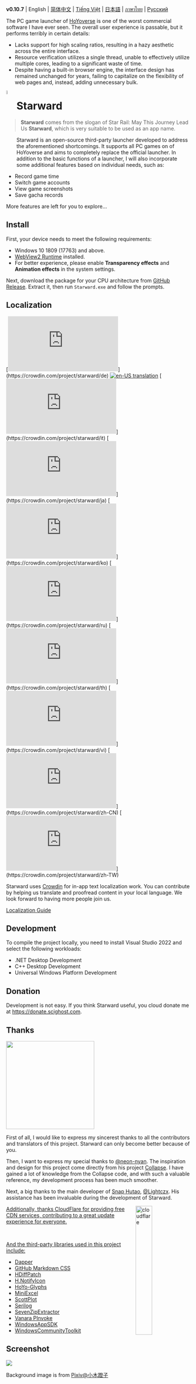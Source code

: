 **v0.10.7** | English | [简体中文](./docs/README.zh-CN.md) | [Tiếng Việt](./docs/README.vi-VN.md) | [日本語](./docs/README.ja-JP.md) | [ภาษาไทย](./docs/README.th-TH.md) | [Русский](./docs/README.ru-RU.md)


The PC game launcher of [HoYoverse](https://www.hoyoverse.com) is one of the worst commercial software I have ever seen. The overall user experience is passable, but it performs terribly in certain details:

- Lacks support for high scaling ratios, resulting in a hazy aesthetic across the entire interface.
- Resource verification utilizes a single thread, unable to effectively utilize multiple cores, leading to a significant waste of time.
- Despite having a built-in browser engine, the interface design has remained unchanged for years, failing to capitalize on the flexibility of web pages and, instead, adding unnecessary bulk.

<img decoding="sync" align=left src="https://github.com/user-attachments/assets/de745a04-fded-4e3f-a6fd-a6da77722abd" width="5%" type="image/ico">

# Starward

> **Starward** comes from the slogan of Star Rail: May This Journey Lead Us **Starward**, which is very suitable to be used as an app name.

Starward is an open-source third-party launcher developed to address the aforementioned shortcomings. It supports all PC games on of HoYoverse and aims to completely replace the official launcher. In addition to the basic functions of a launcher, I will also incorporate some additional features based on individual needs, such as:

-  Record game time
-  Switch game accounts
-  View game screenshots
-  Save gacha records

More features are left for you to explore...


## Install

First, your device needs to meet the following requirements:

- Windows 10 1809 (17763) and above.
- [WebView2 Runtime](https://developer.microsoft.com/microsoft-edge/webview2) installed.
- For better experience, please enable **Transparency effects** and **Animation effects** in the system settings.

Next, download the package for your CPU architecture from [GitHub Release](https://github.com/Scighost/Starward/releases). Extract it, then run `Starward.exe` and follow the prompts.


## Localization

[![de-DE translation](https://img.shields.io/badge/dynamic/json?color=blue&label=de-DE&style=flat&logo=crowdin&query=%24.progress[?(@.data.languageId==%27de%27)].data.translationProgress&url=https%3A%2F%2Fbadges.awesome-crowdin.com%2Fstats-15878835-595799.json)](https://crowdin.com/project/starward/de)
[![en-US translation](https://img.shields.io/badge/any_text-100%25-blue?logo=crowdin&label=en-US)](https://crowdin.com/project/starward)
[![it-IT translation](https://img.shields.io/badge/dynamic/json?color=blue&label=it-IT&style=flat&logo=crowdin&query=%24.progress[?(@.data.languageId==%27it%27)].data.translationProgress&url=https%3A%2F%2Fbadges.awesome-crowdin.com%2Fstats-15878835-595799.json)](https://crowdin.com/project/starward/it)
[![ja-JP translation](https://img.shields.io/badge/dynamic/json?color=blue&label=ja-JP&style=flat&logo=crowdin&query=%24.progress[?(@.data.languageId==%27ja%27)].data.translationProgress&url=https%3A%2F%2Fbadges.awesome-crowdin.com%2Fstats-15878835-595799.json)](https://crowdin.com/project/starward/ja)
[![ko-KR translation](https://img.shields.io/badge/dynamic/json?color=blue&label=ko-KR&style=flat&logo=crowdin&query=%24.progress[?(@.data.languageId==%27ko%27)].data.translationProgress&url=https%3A%2F%2Fbadges.awesome-crowdin.com%2Fstats-15878835-595799.json)](https://crowdin.com/project/starward/ko)
[![ru-RU translation](https://img.shields.io/badge/dynamic/json?color=blue&label=ru-RU&style=flat&logo=crowdin&query=%24.progress[?(@.data.languageId==%27ru%27)].data.translationProgress&url=https%3A%2F%2Fbadges.awesome-crowdin.com%2Fstats-15878835-595799.json)](https://crowdin.com/project/starward/ru)
[![th-TH translation](https://img.shields.io/badge/dynamic/json?color=blue&label=th-TH&style=flat&logo=crowdin&query=%24.progress[?(@.data.languageId==%27th%27)].data.translationProgress&url=https%3A%2F%2Fbadges.awesome-crowdin.com%2Fstats-15878835-595799.json)](https://crowdin.com/project/starward/th)
[![vi-VN translation](https://img.shields.io/badge/dynamic/json?color=blue&label=vi-VN&style=flat&logo=crowdin&query=%24.progress[?(@.data.languageId==%27vi%27)].data.translationProgress&url=https%3A%2F%2Fbadges.awesome-crowdin.com%2Fstats-15878835-595799.json)](https://crowdin.com/project/starward/vi)
[![zh-CN translation](https://img.shields.io/badge/dynamic/json?color=blue&label=zh-CN&style=flat&logo=crowdin&query=%24.progress[?(@.data.languageId==%27zh-CN%27)].data.translationProgress&url=https%3A%2F%2Fbadges.awesome-crowdin.com%2Fstats-15878835-595799.json)](https://crowdin.com/project/starward/zh-CN)
[![zh-TW translation](https://img.shields.io/badge/dynamic/json?color=blue&label=zh-TW&style=flat&logo=crowdin&query=%24.progress[?(@.data.languageId==%27zh-TW%27)].data.translationProgress&url=https%3A%2F%2Fbadges.awesome-crowdin.com%2Fstats-15878835-595799.json)](https://crowdin.com/project/starward/zh-TW)

Starward uses [Crowdin](https://crowdin.com/project/starward) for in-app text localization work. You can contribute by helping us translate and proofread content in your local language. We look forward to having more people join us.

[Localization Guide](./docs/Localization.md)


## Development

To compile the project locally, you need to install Visual Studio 2022 and select the following workloads:

-  .NET Desktop Development
-  C++ Desktop Development
-  Universal Windows Platform Development


## Donation

Development is not easy. If you think Starward useful, you cloud donate me at https://donate.scighost.com.


## Thanks

<picture>
    <source srcset="https://github.com/Scighost/Starward/assets/61003590/9d369ec3-ab7c-408f-88c2-11bfe4453208" type="image/avif" />
    <img src="https://github.com/Scighost/Starward/assets/61003590/44552992-e2c5-451f-9c2a-73176e8e4e93" width="240px" />
</picture>

First of all, I would like to express my sincerest thanks to all the contributors and translators of this project. Starward can only become better because of you.

Then, I want to express my special thanks to [@neon-nyan](https://github.com/neon-nyan). The inspiration and design for this project come directly from his project [Collapse](https://github.com/neon-nyan/Collapse). I have gained a lot of knowledge from the Collapse code, and with such a valuable reference, my development process has been much smoother.

Next, a big thanks to the main developer of [Snap Hutao](https://github.com/DGP-Studio/Snap.Hutao), [@Lightczx](https://github.com/Lightczx). His assistance has been invaluable during the development of Starward.

<a href="https://www.cloudflare.com/"> 
<img alt="cloudflare" width="30%" img align="right" src="https://cf-assets.www.cloudflare.com/slt3lc6tev37/1wf4qdGsPqa2UUSEoa4Yyg/3250a65f210bbb7062ab4dd9a9bdf213/logo-cloudflare-dark.svg"/>

Additionally, thanks CloudFlare for providing free CDN services, contributing to a great update experience for everyone.

<br> 

And the third-party libraries used in this project include:

-  [Dapper](https://github.com/DapperLib/Dapper)
-  [GitHub Markdown CSS](https://github.com/sindresorhus/github-markdown-css)
-  [HDiffPatch](https://github.com/sisong/HDiffPatch)
-  [H.NotifyIcon](https://github.com/HavenDV/H.NotifyIcon)
-  [HoYo-Glyphs](https://github.com/SpeedyOrc-C/HoYo-Glyphs)
-  [MiniExcel](https://github.com/mini-software/MiniExcel)
-  [ScottPlot](https://github.com/ScottPlot/ScottPlot)
-  [Serilog](https://github.com/serilog/serilog)
-  [SevenZipExtractor](https://github.com/adoconnection/SevenZipExtractor)
-  [Vanara PInvoke](https://github.com/dahall/Vanara)
-  [WindowsAppSDK](https://github.com/microsoft/WindowsAppSDK)
-  [WindowsCommunityToolkit](https://github.com/CommunityToolkit/WindowsCommunityToolkit)


## Screenshot

<picture>
    <source srcset="https://github.com/user-attachments/assets/a99875ba-e314-4b5a-8394-627a06f3e5fe" type="image/avif" />
    <img src="https://github.com/user-attachments/assets/1acd5180-b585-4599-a6b5-1dedca59d01c" />
</picture>

Background image is from [Pixiv@小木蹬子](https://www.pixiv.net/artworks/121244601)
